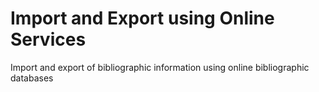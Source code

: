 # Import and Export using Online Services

Import and export of bibliographic information using online bibliographic databases
